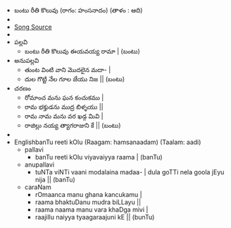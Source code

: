 - బంటు రీతి కొలువు (రాగం: హంసనాదం) (తాళం : ఆది)
-
- [Song Source](https://te.wikisource.org/wiki/%E0%B0%AC%E0%B0%82%E0%B0%9F%E0%B1%81_%E0%B0%B0%E0%B1%80%E0%B0%A4%E0%B0%BF_%E0%B0%95%E0%B1%8A%E0%B0%B2%E0%B1%81%E0%B0%B5%E0%B1%81)
-
- పల్లవి
	- బంటు రీతి కొలువు ఈయవయ్య రామా | (బంటు)
- అనుపల్లవి
	- తుంట వింటి వాని మొదలైన మదా- |
	- దుల గొట్టి నేల గూల జేయు నిజ || (బంటు)
- చరణం
	- రోమాంచ మను ఘన కంచుకము |
	- రామ భక్తుడను ముద్ర బిళ్ళయు ||
	- రామ నామ మను వర ఖడ్గ మివి |
	- రాజిల్లు నయ్య త్యాగరాజుని కే || (బంటు)
-
- EnglishbanTu reeti kOlu (Raagam: hamsanaadam) (Taalam: aadi)
	- pallavi
		- banTu reeti kOlu viyavaiyya raama | (banTu)
	- anupallavi
		- tuNTa viNTi vaani modalaina madaa- | dula goTTi nela goola jEyu nija || (banTu)
	- caraNam
		- rOmaanca manu ghana kancukamu |
		- raama bhaktuDanu mudra biLLayu ||
		- raama naama manu vara khaDga mivi |
		- raajillu naiyya tyaagaraajuni kE || (bunTu)